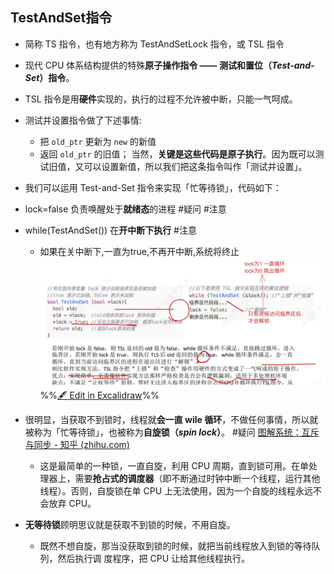 ## TestAndSet指令
- 简称 TS 指令，也有地方称为 TestAndSetLock 指令，或 TSL 指令
- 现代 CPU 体系结构提供的特殊**原子操作指令 —— 测试和置位（_Test-and-Set_）指令**。
- TSL 指令是用**硬件**实现的，执行的过程不允许被中断，只能一气呵成。
-   测试并设置指令做了下述事情:
	-   把 `old_ptr` 更新为 `new` 的新值
	-   返回 `old_ptr` 的旧值；
当然，**关键是这些代码是原子执行**。因为既可以测试旧值，又可以设置新值，所以我们把这条指令叫作「测试并设置」。
- 我们可以运用 Test-and-Set 指令来实现「忙等待锁」，代码如下：
- lock=false 负责唤醒处于**就绪态**的进程 #疑问 #注意 
- while(TestAndSet()) 在**开中断下执行** #注意
	- 如果在关中断下,一直为true,不再开中断,系统将终止
![](attachments/%E5%AE%9E%E7%8E%B0%E4%B8%B4%E7%95%8C%E5%8C%BA%E4%BA%92%E6%96%A5%E7%9A%84%E5%9F%BA%E6%9C%AC%E6%96%B9%E6%B3%95%202022-09-22%2022.06.35.excalidraw.svg)
%%[🖋 Edit in Excalidraw](attachments/%E5%AE%9E%E7%8E%B0%E4%B8%B4%E7%95%8C%E5%8C%BA%E4%BA%92%E6%96%A5%E7%9A%84%E5%9F%BA%E6%9C%AC%E6%96%B9%E6%B3%95%202022-09-22%2022.06.35.excalidraw.md)%%

- 很明显，当获取不到锁时，线程就**会一直 wile 循环**，不做任何事情，所以就被称为「忙等待锁」，也被称为**自旋锁（_spin lock_）**。 #疑问 [图解系统：互斥与同步 - 知乎 (zhihu.com)](https://zhuanlan.zhihu.com/p/161936748)
	- 这是最简单的一种锁，一直自旋，利用 CPU 周期，直到锁可用。在单处理器上，需要**抢占式的调度器**（即不断通过时钟中断一个线程，运行其他线程）。否则，自旋锁在单 CPU 上无法使用，因为一个自旋的线程永远不会放弃 CPU。 
- **无等待锁**顾明思议就是获取不到锁的时候，不用自旋。
	- 既然不想自旋，那当没获取到锁的时候，就把当前线程放入到锁的等待队列，然后执行调 度程序，把 CPU 让给其他线程执行。